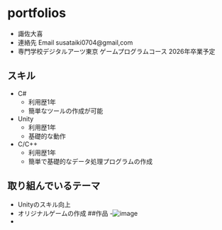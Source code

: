 ﻿# portfolios
- 諏佐大喜
- 連絡先 Email susataiki0704@gmail,com
- 専門学校デジタルアーツ東京 ゲームプログラムコース 2026年卒業予定
## スキル
- C#
  - 利用歴1年
  - 簡単なツールの作成が可能
- Unity
  - 利用歴1年
  - 基礎的な動作
- C/C++
  - 利用歴1年
  - 簡単で基礎的なデータ処理プログラムの作成

## 取り組んでいるテーマ
- Unityのスキル向上
- オリジナルゲームの作成
##作品
-![image](https://github.com/user-attachments/assets/fcca4406-73cb-4df1-9480-f190614b8ee6)
-
